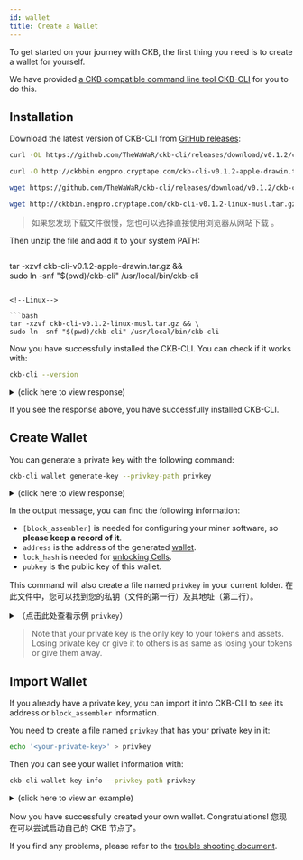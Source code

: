 ```yaml
---
id: wallet
title: Create a Wallet
---
```


To get started on your journey with CKB, the first thing you need is to create a wallet for yourself.

We have provided [a CKB compatible command line tool CKB-CLI](https://github.com/TheWaWaR/ckb-cli) for you to do this.

## Installation

Download the latest version of CKB-CLI from [GitHub releases](https://github.com/TheWaWaR/ckb-cli/releases):

<!-- Todo: change the ckb-cli version here -->

<!--DOCUSAURUS_CODE_TABS-->

<!--macOS-->

```bash
curl -OL https://github.com/TheWaWaR/ckb-cli/releases/download/v0.1.2/ckb-cli-v0.1.2-apple-drawin.tar.gz
```

<!--macOS(中国镜像)-->

```bash
curl -O http://ckbbin.engpro.cryptape.com/ckb-cli-v0.1.2-apple-drawin.tar.gz
```

<!--Linux-->

```bash
wget https://github.com/TheWaWaR/ckb-cli/releases/download/v0.1.2/ckb-cli-v0.1.2-linux-musl.tar.gz
```

<!--Linux(中国镜像)-->

```bash
wget http://ckbbin.engpro.cryptape.com/ckb-cli-v0.1.2-linux-musl.tar.gz
```

<!--END_DOCUSAURUS_CODE_TABS-->

> 如果您发现下载文件很慢，您也可以选择直接</a>使用浏览器从网站下载 。</p> </blockquote> 
> 
> Then unzip the file and add it to your system PATH:
> 
> <!--DOCUSAURUS_CODE_TABS-->
> 
> <!--macOS-->
> 
> ```bash
tar -xzvf ckb-cli-v0.1.2-apple-drawin.tar.gz && \
sudo ln -snf "$(pwd)/ckb-cli" /usr/local/bin/ckb-cli
```

<!--Linux-->

```bash
tar -xzvf ckb-cli-v0.1.2-linux-musl.tar.gz && \
sudo ln -snf "$(pwd)/ckb-cli" /usr/local/bin/ckb-cli
```

<!--END_DOCUSAURUS_CODE_TABS-->

Now you have successfully installed the CKB-CLI. You can check if it works with:

```bash
ckb-cli --version
```

<!-- Todo: change the response here -->

<details>
<summary>(click here to view response)</summary>

```bash
$ ckb-cli --version
ckb-cli 0.1.2 ( 2019-05-29)
```

</details>

If you see the response above, you have successfully installed CKB-CLI.

## Create Wallet

You can generate a private key with the following command:

```bash
ckb-cli wallet generate-key --privkey-path privkey
```

<details>
<summary>(click here to view response)</summary>

```bash
$ ckb-cli wallet generate-key --privkey-path privkey
Put this config in < ckb.toml >:

[block_assembler]
code_hash = "0x9e3b3557f11b2b3532ce352bfe8017e9fd11d154c4c7f9b7aaaa1e621b539a08"
args = ["0x7e6bccda0abe748eb5dc74be0e797662ae938036"]

{
  "address": "ckt1q9gry5zg0e4ueks2he6gadwuwjlqu7tkv2hf8qpkf47x2u",
  "lock_hash": "0x66313b870633a267297b8e25ac56ec04b0c6153ca319f3a597816b6ba1c735a6",
  "pubkey": "02988df184fcc74a98e03d9952e878db068d31b5667c233985802ee4e7f3751323"
}
```

</details>

In the output message, you can find the following information:

* `[block_assembler]` is needed for configuring your miner software, so **please keep a record of it**.
* `address` is the address of the generated [wallet](../basic-concepts/states-tokens#wallet).
* `lock_hash` is needed for [unlocking Cells](../basic-concepts/architecture#lock-script).
* `pubkey` is the public key of this wallet.

This command will also create a file named `privkey` in your current folder. 在此文件中，您可以找到您的私钥（文件的第一行）及其地址（第二行）。

<details>
<summary>（点击此处查看示例 <code>privkey</code>）</summary>

```bash
9404a426fa4a7b2e431f75e70d0b458233cbe04b8617935582cb39925892a429
ckt1q9gry5zg0e4ueks2he6gadwuwjlqu7tkv2hf8qpkf47x2u
```

</details>

> Note that your private key is the only key to your tokens and assets. Losing private key or give it to others is as same as losing your tokens or give them away.

## Import Wallet

If you already have a private key, you can import it into CKB-CLI to see its address or `block_assembler` information.

You need to create a file named `privkey` that has your private key in it:

```bash
echo '<your-private-key>' > privkey
```

Then you can see your wallet information with:

```bash
ckb-cli wallet key-info --privkey-path privkey
```

<details>
<summary>(click here to view an example)</summary>

```bash
$ echo '9404a426fa4a7b2e431f75e70d0b458233cbe04b8617935582cb39925892a429' > privkey
$ ckb-cli wallet key-info --privkey-path privkey
Put this config in < ckb.toml >:

[block_assembler]
code_hash = "0x9e3b3557f11b2b3532ce352bfe8017e9fd11d154c4c7f9b7aaaa1e621b539a08"
args = ["0x7e6bccda0abe748eb5dc74be0e797662ae938036"]

{
  "address": "ckt1q9gry5zg0e4ueks2he6gadwuwjlqu7tkv2hf8qpkf47x2u",
  "lock_hash": "0x66313b870633a267297b8e25ac56ec04b0c6153ca319f3a597816b6ba1c735a6",
  "pubkey": "02988df184fcc74a98e03d9952e878db068d31b5667c233985802ee4e7f3751323"
}
```

</details>

Now you have successfully created your own wallet. Congratulations! 您现在可以尝试启动自己的 CKB 节点了。

If you find any problems, please refer to the [trouble shooting document](../references/troubleshooting).